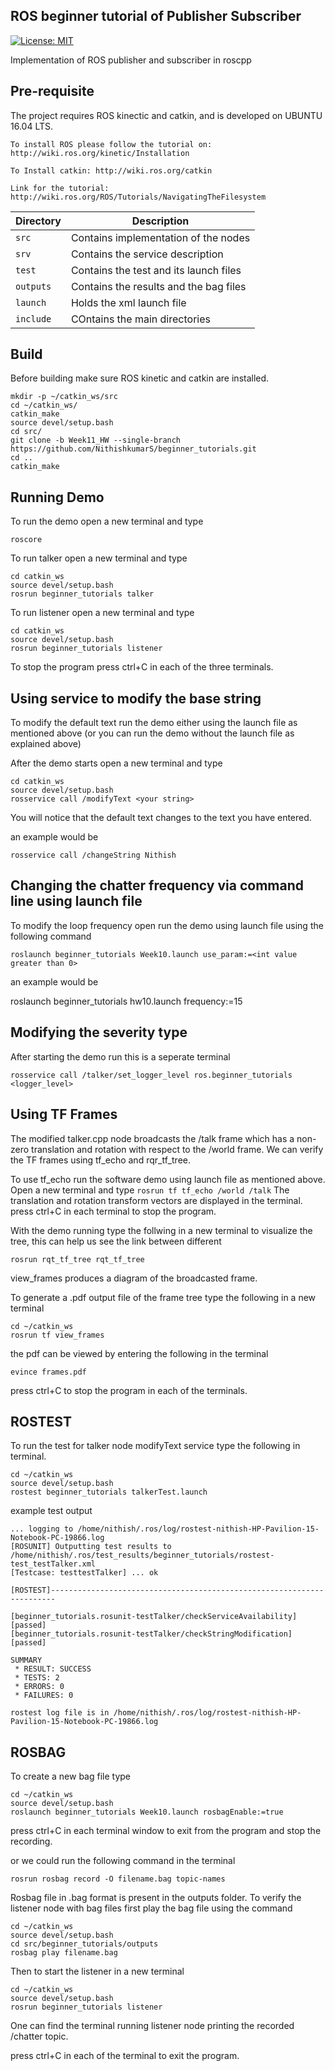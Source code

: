 ## ROS beginner tutorial of Publisher Subscriber

[![License: MIT](https://img.shields.io/badge/License-MIT-yellow.svg)](https://opensource.org/licenses/MIT)

Implementation of ROS publisher and subscriber in roscpp


## Pre-requisite

The project requires ROS kinectic and catkin, and is developed on UBUNTU 16.04 LTS.
```
To install ROS please follow the tutorial on: http://wiki.ros.org/kinetic/Installation

To Install catkin: http://wiki.ros.org/catkin

Link for the tutorial: http://wiki.ros.org/ROS/Tutorials/NavigatingTheFilesystem
```

| Directory | Description 			    |
| --------- | ------------------------------------- |
| `src`	    | Contains implementation of the nodes  |
| `srv`	    | Contains the service description      |
| `test`    | Contains the test and its launch files|
| `outputs` | Contains the results and the bag files|
| `launch`  | Holds the xml launch file 	    |
| `include` | COntains the main directories	    |

## Build

Before building make sure ROS kinetic and catkin are installed.
```
mkdir -p ~/catkin_ws/src
cd ~/catkin_ws/
catkin_make
source devel/setup.bash
cd src/
git clone -b Week11_HW --single-branch  https://github.com/NithishkumarS/beginner_tutorials.git 
cd ..
catkin_make
```

## Running Demo 

To run the demo open a new terminal and type
```
roscore
```
To run talker open a new terminal and type
```
cd catkin_ws
source devel/setup.bash
rosrun beginner_tutorials talker
```
To run listener open a new terminal and type
```
cd catkin_ws
source devel/setup.bash
rosrun beginner_tutorials listener
```
To stop the program press ctrl+C in each of the three terminals.

## Using service to modify the base string

To modify the default text run the demo either using the launch file as mentioned above (or you can run the demo without the launch file as explained above)

After the demo starts open a new terminal and type

```
cd catkin_ws
source devel/setup.bash
rosservice call /modifyText <your string>
```
You will notice that the default text changes to the text you have entered.

an example would be
```
rosservice call /changeString Nithish
```

## Changing the chatter frequency via command line using launch file

To modify the loop frequency open run the demo using launch file using the following command
```
roslaunch beginner_tutorials Week10.launch use_param:=<int value greater than 0>
```
an example would be

roslaunch beginner_tutorials hw10.launch frequency:=15

## Modifying the severity type

After starting the demo run this is a seperate terminal
```
rosservice call /talker/set_logger_level ros.beginner_tutorials <logger_level>
```

## Using TF Frames

The modified talker.cpp node broadcasts the /talk frame which has a non-zero translation and rotation with respect to the /world frame. We can verify the TF frames using tf_echo and rqr_tf_tree.

To use tf_echo run the software demo using launch file as mentioned above. Open a new terminal and type
``
rosrun tf tf_echo /world /talk
``
The translation and rotation transform vectors are displayed in the terminal. press ctrl+C in each terminal to stop the program.


With the demo running type the follwing in a new terminal to visualize the tree, this can help us see the link between different 
```
rosrun rqt_tf_tree rqt_tf_tree
```
view_frames produces a diagram of the broadcasted frame. 

To generate a .pdf output file of the frame tree type the following in a new terminal
```
cd ~/catkin_ws
rosrun tf view_frames
```

the pdf can be viewed by entering the following in the terminal
```
evince frames.pdf
```
press ctrl+C to stop the program in each of the terminals.

## ROSTEST

To run the test for talker node modifyText service type the following in terminal.
```
cd ~/catkin_ws
source devel/setup.bash
rostest beginner_tutorials talkerTest.launch 
```
example test output
```
... logging to /home/nithish/.ros/log/rostest-nithish-HP-Pavilion-15-Notebook-PC-19866.log
[ROSUNIT] Outputting test results to /home/nithish/.ros/test_results/beginner_tutorials/rostest-test_testTalker.xml
[Testcase: testtestTalker] ... ok

[ROSTEST]-----------------------------------------------------------------------

[beginner_tutorials.rosunit-testTalker/checkServiceAvailability][passed]
[beginner_tutorials.rosunit-testTalker/checkStringModification][passed]

SUMMARY
 * RESULT: SUCCESS
 * TESTS: 2
 * ERRORS: 0
 * FAILURES: 0

rostest log file is in /home/nithish/.ros/log/rostest-nithish-HP-Pavilion-15-Notebook-PC-19866.log
```
## ROSBAG

To create a new bag file type

```
cd ~/catkin_ws
source devel/setup.bash
roslaunch beginner_tutorials Week10.launch rosbagEnable:=true
```
press ctrl+C in each terminal window to exit from the program and stop the recording.

or we could run the following command in the terminal 
```
rosrun rosbag record -O filename.bag topic-names
```

Rosbag file in .bag format is present in the outputs folder. To verify the listener node with bag files first play the bag file using the command
```
cd ~/catkin_ws
source devel/setup.bash
cd src/beginner_tutorials/outputs
rosbag play filename.bag
```
Then to start the listener in a new terminal

```
cd ~/catkin_ws
source devel/setup.bash
rosrun beginner_tutorials listener
```

One can find the terminal running listener node printing the recorded /chatter topic.

press ctrl+C in each of the terminal to exit the program.


